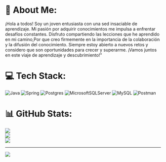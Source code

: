# 💫 About Me:
¡Hola a todos! Soy un joven entusiasta con una sed insaciable de aprendizaje. Mi pasión por adquirir conocimientos me impulsa a enfrentar desafíos constantes. Disfruto compartiendo las lecciones que he aprendido en mi camino,Por que creo firmemente en la importancia de la colaboración y la difusión del conocimiento. Siempre estoy abierto a nuevos retos y considero que son oportunidades para crecer y superarme. ¡Vamos juntos en este viaje de aprendizaje y descubrimiento!"


# 💻 Tech Stack:
![Java](https://img.shields.io/badge/java-%23ED8B00.svg?style=for-the-badge&logo=openjdk&logoColor=white) ![Spring](https://img.shields.io/badge/spring-%236DB33F.svg?style=for-the-badge&logo=spring&logoColor=white) ![Postgres](https://img.shields.io/badge/postgres-%23316192.svg?style=for-the-badge&logo=postgresql&logoColor=white) ![MicrosoftSQLServer](https://img.shields.io/badge/Microsoft%20SQL%20Server-CC2927?style=for-the-badge&logo=microsoft%20sql%20server&logoColor=white) ![MySQL](https://img.shields.io/badge/mysql-%2300000f.svg?style=for-the-badge&logo=mysql&logoColor=white) ![Postman](https://img.shields.io/badge/Postman-FF6C37?style=for-the-badge&logo=postman&logoColor=white)
# 📊 GitHub Stats:
![](https://github-readme-stats.vercel.app/api?username=msxd26&theme=algolia&hide_border=false&include_all_commits=false&count_private=false)<br/>
![](https://github-readme-streak-stats.herokuapp.com/?user=msxd26&theme=algolia&hide_border=false)<br/>
![](https://github-readme-stats.vercel.app/api/top-langs/?username=msxd26&theme=algolia&hide_border=false&include_all_commits=false&count_private=false&layout=compact)

---
[![](https://visitcount.itsvg.in/api?id=msxd26&icon=0&color=0)](https://visitcount.itsvg.in)

<!-- Proudly created with GPRM ( https://gprm.itsvg.in ) -->
